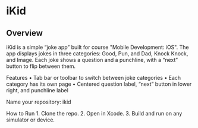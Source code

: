 # iKid

## Overview

iKid is a simple “joke app” built for course "Mobile Development: iOS". The app displays jokes in three categories: Good, Pun, and Dad, Knock Knock, and Image. Each joke shows a question and a punchline, with a “next” button to flip between them.

Features
	•	Tab bar or toolbar to switch between joke categories
	•	Each category has its own page
	•	Centered question label, “next” button in lower right, and punchline label

Name your repository: ‎⁠ikid⁠

How to Run
	1.	Clone the repo.
	2.	Open in Xcode.
	3.	Build and run on any simulator or device.
